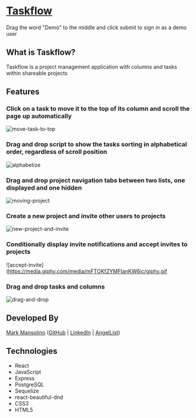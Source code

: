 # [Taskflow](https://taskflow.herokuapp.com)

Drag the word "Demo" to the middle and click submit to sign in as a demo user

## What is Taskflow?

Taskflow is a project management application with columns and tasks within shareable projects

## Features

### Click on a task to move it to the top of its column and scroll the page up automatically

![move-task-to-top](https://media.giphy.com/media/UqTCnramz1VKXryqDP/giphy.gif)

### Drag and drop script to show the tasks sorting in alphabetical order, regardless of scroll position

![alphabetize](https://media.giphy.com/media/RlTyMUfN8nz1SQjIXn/giphy.gif)

### Drag and drop project navigation tabs between two lists, one displayed and one hidden

![moving-project](https://media.giphy.com/media/XejWce8zMcOEu8VYKO/giphy.gif)

### Create a new project and invite other users to projects

![new-project-and-invite](https://media.giphy.com/media/SwD1o3zFBtcZ0HJ1JJ/giphy.gif)

### Conditionally display invite notifications and accept invites to projects

![accept-invite](https://media.giphy.com/media/mFTOKfZYMFIanKW6ic/giphy.gif

### Drag and drop tasks and columns

![drag-and-drop](https://media.giphy.com/media/XZaBCOeEPbrtfgaIPX/giphy.gif)

## Developed By

[Mark Mansolino](https://markjm610.github.io/) ([GitHub](https://github.com/markjm610) | [LinkedIn](https://www.linkedin.com/in/markmansolino/) | [AngelList](https://angel.co/u/mark-mansolino))

## Technologies

- React
- JavaScript
- Express
- PostgreSQL
- Sequelize
- react-beautiful-dnd
- CSS3
- HTML5
